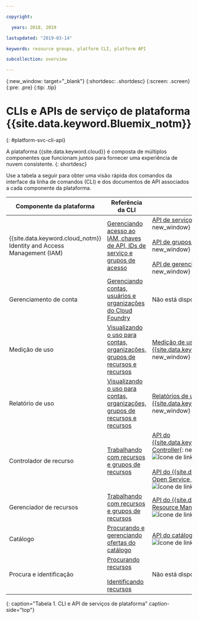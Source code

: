 ```yaml
---

copyright:

  years: 2018, 2019

lastupdated: "2019-03-14"

keywords: resource groups, platform CLI, platform API

subcollection: overview

---
```


{:new_window: target="_blank"}
{:shortdesc: .shortdesc}
{:screen: .screen}
{:pre: .pre}
{:tip: .tip}

# CLIs e APIs de serviço de plataforma {{site.data.keyword.Bluemix_notm}}
{: #platform-svc-cli-api}

A plataforma {{site.data.keyword.cloud}} é composta de múltiplos componentes que funcionam juntos para
fornecer uma experiência de nuvem consistente.
{: shortdesc}

Use a tabela a seguir para obter uma visão rápida dos comandos da interface da linha de comandos (CLI) e dos documentos
de API associados a cada componente da plataforma.

| Componente da plataforma | Referência da CLI | Docs de API |
| ----- | ----- | ----- |
| {{site.data.keyword.cloud_notm}} Identity and Access Management (IAM) | [Gerenciando acesso ao IAM, chaves de API, IDs de serviço e grupos de acesso](/docs/cli/reference/ibmcloud?topic=cloud-cli-ibmcloud_commands_iam) | [API de serviços de identidade do IAM](https://console.cloud.ibm.com/apidocs/iam-identity-token-api){: new_window} ![Ícone de link externo](../icons/launch-glyph.svg "Ícone de link externo") <br><br>  [API de grupos de acesso do IAM](https://console.cloud.ibm.com/apidocs/iam-access-groups){: new_window} ![Ícone de link externo](../icons/launch-glyph.svg "Ícone de link externo") <br><br> [API de gerenciamento de política do IAM](https://console.cloud.ibm.com/apidocs/iam-policy-management){: new_window} ![Ícone de link externo](../icons/launch-glyph.svg "Ícone de link externo") |
| Gerenciamento de conta | [Gerenciando contas, usuários e organizações do Cloud Foundry](/docs/cli/reference/ibmcloud?topic=cloud-cli-ibmcloud_commands_account) |  Não está disponível |
| Medição de uso | [Visualizando o uso para contas, organizações, grupos de recursos e recursos](/docs/cli/reference/ibmcloud?topic=cloud-cli-ibmcloud_billing) |  [Medição de uso do {{site.data.keyword.Bluemix_notm}}](https://console.cloud.ibm.com/apidocs/usage-metering){: new_window} ![Ícone de link externo](../icons/launch-glyph.svg "Ícone de link externo") |
| Relatório de uso |  [Visualizando o uso para contas, organizações, grupos de recursos e recursos](/docs/cli/reference/ibmcloud?topic=cloud-cli-ibmcloud_billing) |  [Relatórios de uso do {{site.data.keyword.Bluemix_notm}}](https://console.cloud.ibm.com/apidocs/metering-reporting){: new_window} ![Ícone de link externo](../icons/launch-glyph.svg "Ícone de link externo") |
| Controlador de recurso | [Trabalhando com recursos e grupos de recursos](/docs/cli/reference/ibmcloud?topic=cloud-cli-ibmcloud_commands_resource) | [API do {{site.data.keyword.Bluemix_notm}}Resource Controller](https://console.cloud.ibm.com/apidocs/resource-controller){: new_window} ![Ícone de link externo](../icons/launch-glyph.svg "Ícone de link externo") <br><br> [API do {{site.data.keyword.cloud_notm}} Open Service Broker](https://console.cloud.ibm.com/apidocs/ibm-cloud-osb-api){: new_window} ![Ícone de link externo](../icons/launch-glyph.svg "Ícone de link externo") |
| Gerenciador de recursos | [Trabalhando com recursos e grupos de recursos](/docs/cli/reference/ibmcloud?topic=cloud-cli-ibmcloud_commands_resource) | [API do {{site.data.keyword.Bluemix_notm}} Resource Manager](https://console.cloud.ibm.com/apidocs/resource-manager){: new_window} ![Ícone de link externo](../icons/launch-glyph.svg "Ícone de link externo") |
| Catálogo | [Procurando e gerenciando ofertas do catálogo](/docs/cli/reference/ibmcloud?topic=cloud-cli-ibmcloud_catalog) | [API do catálogo](https://console.cloud.ibm.com/apidocs/globalcatalog){: new_window} ![Ícone de link externo](../icons/launch-glyph.svg "Ícone de link externo") |
| Procura e identificação | [Procurando recursos](/docs/cli/reference/ibmcloud?topic=cloud-cli-ibmcloud_commands_resource#ibmcloud_resource_search) <br><br>  [Identificando recursos](/docs/cli/reference/ibmcloud/cli_resource_group.html#ibmcloud_resource_tags) | Não está disponível |
{: caption="Tabela 1. CLI e API de serviços de plataforma" caption-side="top"}


